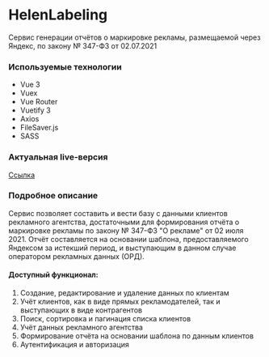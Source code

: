# HelenLabeling

Сервис генерации отчётов о маркировке рекламы, размещаемой через Яндекс, по закону № 347-ФЗ от 02.07.2021

### Используемые технологии

- Vue 3
- Vuex
- Vue Router
- Vuetify 3
- Axios
- FileSaver.js
- SASS

### Актуальная live-версия

[Ссылка](https://demo.frontden.com/)

### Подробное описание

Сервис позволяет составить и вести базу с данными клиентов рекламного агентства, достаточными для формирования отчёта о маркировке рекламы по закону № 347-ФЗ "О рекламе" от 02 июля 2021. Отчёт составляется на основании шаблона, предоставляемого Яндексом за истекший период, и выступающим в данном случае оператором рекламных данных (ОРД).

#### Доступный функционал:

1. Создание, редактирование и удаление данных по клиентам
2. Учёт клиентов, как в виде прямых рекламодателей, так и выступающих в виде контрагентов
3. Поиск, сортировка и пагинация списка клиентов
4. Учёт данных рекламного агентства
5. Формирование отчёта на основании шаблона по данным клиентов
6. Аутентификация и авторизация
